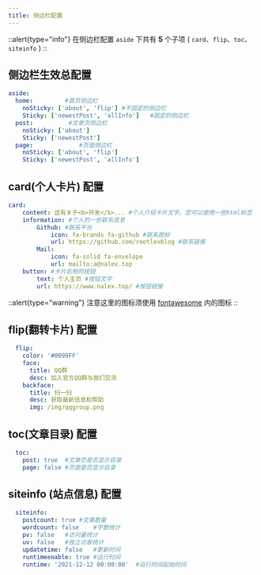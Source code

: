 ```yaml
---
title: 侧边栏配置
---
```


::alert{type="info"}
在侧边栏配置 `aside` 下共有 **5** 个子项 ( `card`、`flip`、`toc`、`siteinfo` )
::
## 侧边栏生效总配置
```yaml [_config.acrylic.yml]
aside:
  home:         #首页侧边栏
    noSticky: ['about', 'flip'] #不固定的侧边栏
    Sticky: ['newestPost', 'allInfo']   #固定的侧边栏
  post:          #文章页侧边栏
    noSticky: ['about']
    Sticky: ['newestPost']   
  page:             #页面侧边栏
    noSticky: ['about', 'flip']
    Sticky: ['newestPost', 'allInfo']
```

## card(个人卡片) 配置
```yaml [_config.acrylic.yml]
card:
    content: 这有关于<b>开发</b>... #个人介绍卡片文字。您可以使用一些html标签
    information: #个人的一些联系信息
        Github: #联系平台
            icon: fa-brands fa-github #联系图标
            url: https://github.com/rootlexblog #联系链接
        Mail:
            icon: fa-solid fa-envelope
            url: mailto:a@nalex.top
    button: #卡片右侧的按钮
        text: 个人主页 #按钮文字
        url: https://www.nalex.top/ #按钮链接  
```

::alert{type="warning"}
注意这里的图标须使用 [fontawesome](https://fontawesome.com/) 内的图标
::

## flip(翻转卡片) 配置
```yaml [_config.acrylic.yml]
  flip:
    color: '#0099FF'
    face:
      title: QQ群
      desc: 加入官方QQ群与我们交流
    backface:
      title: 扫一扫
      desc: 获取最新信息和帮助
      img: /img/qqgroup.png
```
## toc(文章目录) 配置
```yaml [_config.acrylic.yml]
  toc: 
    post: true  #文章页是否显示目录
    page: false #页面是否显示目录
```

## siteinfo (站点信息) 配置
```yaml [_config.acrylic.yml]
  siteinfo:
    postcount: true #文章数量
    wordcount: false    #字数统计
    pv: false   #访问量统计
    uv: false   #独立访客统计
    updatetime: false   #更新时间
    runtimeenable: true #运行时间
    runtime: '2021-12-12 00:00:00'  #运行时间起始时间
```